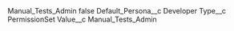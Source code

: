 <?xml version="1.0" encoding="UTF-8"?>
<CustomMetadata xmlns="http://soap.sforce.com/2006/04/metadata" xmlns:xsi="http://www.w3.org/2001/XMLSchema-instance" xmlns:xsd="http://www.w3.org/2001/XMLSchema">
    <label>Manual_Tests_Admin</label>
    <protected>false</protected>
    <values>
        <field>Default_Persona__c</field>
        <value xsi:type="xsd:string">Developer</value>
    </values>
    <values>
        <field>Type__c</field>
        <value xsi:type="xsd:string">PermissionSet</value>
    </values>
    <values>
        <field>Value__c</field>
        <value xsi:type="xsd:string">Manual_Tests_Admin</value>
    </values>
</CustomMetadata>
